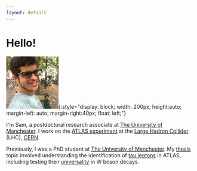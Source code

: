 ```yaml
---
layout: default
---
```


# Hello!
![face](./images/me.png){:style="display: block; width: 200px; height:auto; margin-left: auto; margin-right:40px; float: left;"}

I'm Sam, a postdoctoral research associate at [The University of Manchester](https://www.manchester.ac.uk/). I work on the [ATLAS experiment](https://atlas.cern/") at the [Large Hadron Collider](https://home.cern/science/accelerators/large-hadron-collider) (LHC), [CERN](https://home.cern/").

Previously, I was a PhD student at [The University of Manchester](https://www.manchester.ac.uk/).
My [thesis](./thesis) topic involved understanding the identification of [tau leptons](https://en.wikipedia.org/wiki/Tau_(particle)) in ATLAS,
including testing their [universality](https://en.wikipedia.org/wiki/Lepton#Universality) in W boson decays.
